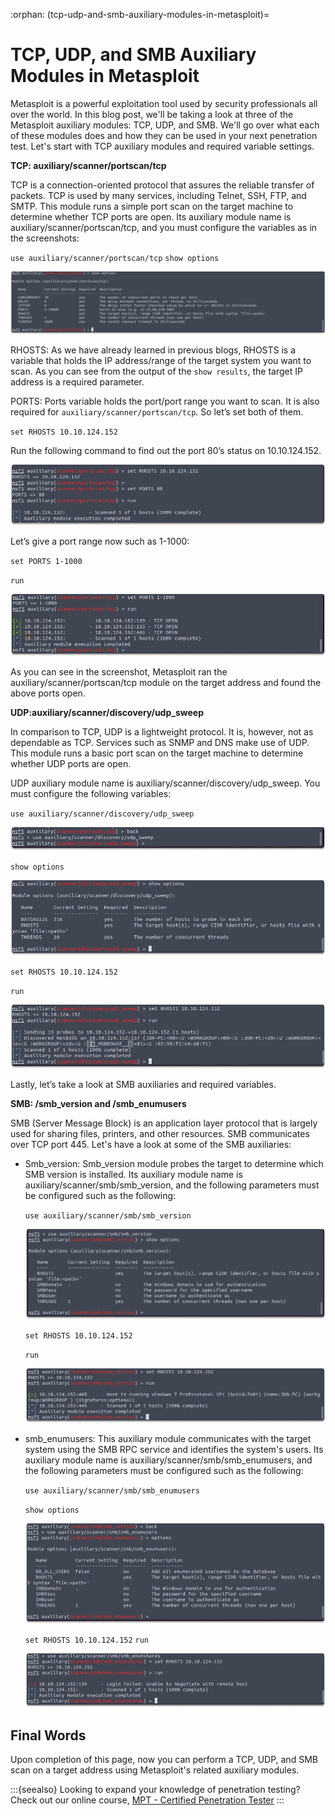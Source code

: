 :orphan:
(tcp-udp-and-smb-auxiliary-modules-in-metasploit)=

# TCP, UDP, and SMB Auxiliary Modules in Metasploit

Metasploit is a powerful exploitation tool used by security professionals all over the world. In this blog post, we'll be taking a look at three of the Metasploit auxiliary modules: TCP, UDP, and SMB. We'll go over what each of these modules does and how they can be used in your next penetration test. Let's start with TCP auxiliary modules and required variable settings.

**TCP: auxiliary/scanner/portscan/tcp**

TCP is a connection-oriented protocol that assures the reliable transfer of packets. TCP is used by many services, including Telnet, SSH, FTP, and SMTP. This module runs a simple port scan on the target machine to determine whether TCP ports are open. Its auxiliary module name is auxiliary/scanner/portscan/tcp, and you must configure the variables as in the screenshots:

`use auxiliary/scanner/portscan/tcp`
`show options`

![alt img](images/metasploit-tcp-udp-smb-auxiliary-modules-45.png)

RHOSTS: As we have already learned in previous blogs, RHOSTS is a variable that holds the IP address/range of the target system you want to scan. As you can see from the output of the `show results`, the target IP address is a required parameter.

PORTS: Ports variable holds the port/port range you want to scan. It is also required for `auxiliary/scanner/portscan/tcp`. So let’s set both of them.

`set RHOSTS 10.10.124.152`

Run the following command to find out the port 80’s status on 10.10.124.152.

![alt img](images/metasploit-tcp-udp-smb-auxiliary-modules-47.png)

Let’s give a port range now such as 1-1000:

`set PORTS 1-1000`

`run`

![alt img](images/metasploit-tcp-udp-smb-auxiliary-modules-48.png)

As you can see in the screenshot, Metasploit ran the auxiliary/scanner/portscan/tcp module on the target address and found the above ports open.

**UDP:auxiliary/scanner/discovery/udp_sweep**

In comparison to TCP, UDP is a lightweight protocol. It is, however, not as dependable as TCP. Services such as SNMP and DNS make use of UDP. This module runs a basic port scan on the target machine to determine whether UDP ports are open.

UDP auxiliary module name is auxiliary/scanner/discovery/udp_sweep. You must configure the following variables:

`use auxiliary/scanner/discovery/udp_sweep`

![alt img](images/metasploit-tcp-udp-smb-auxiliary-modules-49.png)

`show options`

![alt img](images/metasploit-tcp-udp-smb-auxiliary-modules-50.png)

`set RHOSTS 10.10.124.152`

`run`

![alt img](images/metasploit-tcp-udp-smb-auxiliary-modules-51.png)

Lastly, let’s take a look at SMB auxiliaries and required variables.

**SMB: /smb_version and /smb_enumusers**

SMB (Server Message Block) is an application layer protocol that is largely used for sharing files, printers, and other resources. SMB communicates over TCP port 445. Let's have a look at some of the SMB auxiliaries:

- Smb_version: Smb_version module probes the target to determine which SMB version is installed. Its auxiliary module name is auxiliary/scanner/smb/smb_version, and the following parameters must be configured such as the following:

  `use auxiliary/scanner/smb/smb_version`

  ![alt img](images/metasploit-tcp-udp-smb-auxiliary-modules-52.png)

  `set RHOSTS 10.10.124.152`

  `run`

  ![alt img](images/metasploit-tcp-udp-smb-auxiliary-modules-53.png)

- smb_enumusers: This auxiliary module communicates with the target system using the SMB RPC service and identifies the system's users. Its auxiliary module name is auxiliary/scanner/smb/smb_enumusers, and the following parameters must be configured such as the following:

  `use auxiliary/scanner/smb/smb_enumusers`

  `show options`

  ![alt img](images/metasploit-tcp-udp-smb-auxiliary-modules-54.png)

  `set RHOSTS 10.10.124.152`
  `run`

  ![alt img](images/metasploit-tcp-udp-smb-auxiliary-modules-55.png)

## Final Words

Upon completion of this page, now you can perform a TCP, UDP, and SMB scan on a target address using Metasploit's related auxiliary modules.

:::{seealso}
Looking to expand your knowledge of penetration testing? Check out our online course, [MPT - Certified Penetration Tester](https://www.mosse-institute.com/certifications/mpt-certified-penetration-tester.html)
:::

